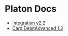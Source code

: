 # Platon Docs

- [Integration v2.2](./docs/integration_v2.2.pdf)
- [Card DebitAdvanced 1.3](./docs/card_debit_advanced_1.3.pdf)

